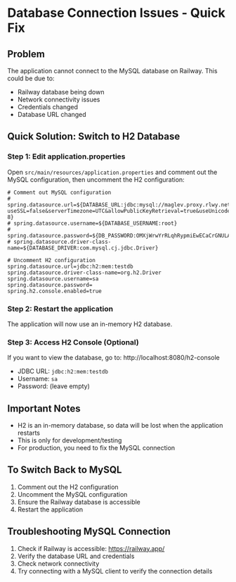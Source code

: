 # Database Connection Issues - Quick Fix

## Problem
The application cannot connect to the MySQL database on Railway. This could be due to:
- Railway database being down
- Network connectivity issues
- Credentials changed
- Database URL changed

## Quick Solution: Switch to H2 Database

### Step 1: Edit application.properties
Open `src/main/resources/application.properties` and comment out the MySQL configuration, then uncomment the H2 configuration:

```properties
# Comment out MySQL configuration
# spring.datasource.url=${DATABASE_URL:jdbc:mysql://maglev.proxy.rlwy.net:56319/railway?useSSL=false&serverTimezone=UTC&allowPublicKeyRetrieval=true&useUnicode=true&characterEncoding=UTF-8}
# spring.datasource.username=${DATABASE_USERNAME:root}
# spring.datasource.password=${DB_PASSWORD:OMXjWrwYrRLqhRypmiEwECaCrGNULAHe}
# spring.datasource.driver-class-name=${DATABASE_DRIVER:com.mysql.cj.jdbc.Driver}

# Uncomment H2 configuration
spring.datasource.url=jdbc:h2:mem:testdb
spring.datasource.driver-class-name=org.h2.Driver
spring.datasource.username=sa
spring.datasource.password=
spring.h2.console.enabled=true
```

### Step 2: Restart the application
The application will now use an in-memory H2 database.

### Step 3: Access H2 Console (Optional)
If you want to view the database, go to: http://localhost:8080/h2-console
- JDBC URL: `jdbc:h2:mem:testdb`
- Username: `sa`
- Password: (leave empty)

## Important Notes
- H2 is an in-memory database, so data will be lost when the application restarts
- This is only for development/testing
- For production, you need to fix the MySQL connection

## To Switch Back to MySQL
1. Comment out the H2 configuration
2. Uncomment the MySQL configuration
3. Ensure the Railway database is accessible
4. Restart the application

## Troubleshooting MySQL Connection
1. Check if Railway is accessible: https://railway.app/
2. Verify the database URL and credentials
3. Check network connectivity
4. Try connecting with a MySQL client to verify the connection details 